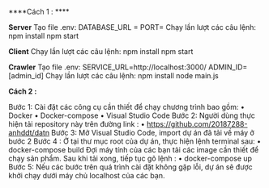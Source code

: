****Cách 1 : ****

**Server**
Tạo file .env:
DATABASE_URL =
PORT=
 Chạy lần lượt các câu lệnh:
npm install
npm start


**Client**
Chạy lần lượt các câu lệnh:
npm install
npm start

**Crawler**
Tạo file .env:
SERVICE_URL=http://localhost:3000/
ADMIN_ID=[admin_id]
Chạy lần lượt các câu lệnh:
npm install
node main.js

****Cách 2 :****

Bước 1: Cài đặt các công cụ cần thiết để chạy chương trình bao gồm:
• Docker
• Docker-compose
• Visual Studio Code
Bước 2: Người dùng thực hiện tải repository này trên đường link :
• https://github.com/20187288-anhddt/datn
Bước 3: Mở Visual Studio Code, import dự án đã tải về máy ở bước 2
Bước 4 : Ở tại thư mục root của dự án, thực hiện lệnh terminal sau:
• docker-compose build
Đợi máy tính của các bạn tải các image cần thiết để chạy sản phẩm. Sau khi tải
xong, tiếp tục gõ lệnh :
• docker-compose up
Bước 5: Nếu các bước trên quá trình cài đặt không gặp lỗi, dự án sẽ được khởi
chạy dưới máy chủ localhost của các bạn.

